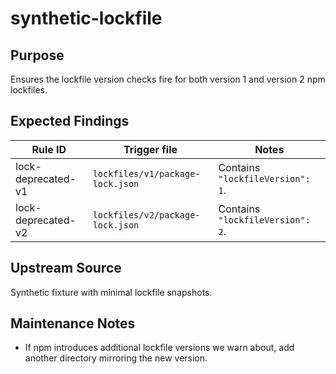 # synthetic-lockfile

## Purpose

Ensures the lockfile version checks fire for both version 1 and version 2 npm lockfiles.

## Expected Findings

| Rule ID | Trigger file | Notes |
| ------- | ------------ | ----- |
| lock-deprecated-v1 | `lockfiles/v1/package-lock.json` | Contains `"lockfileVersion": 1`. |
| lock-deprecated-v2 | `lockfiles/v2/package-lock.json` | Contains `"lockfileVersion": 2`. |

## Upstream Source

Synthetic fixture with minimal lockfile snapshots.

## Maintenance Notes

- If npm introduces additional lockfile versions we warn about, add another directory mirroring the new version.
